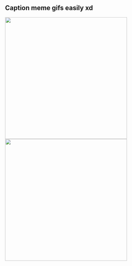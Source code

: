 ## Caption meme gifs easily xd

<p float="left">
  <img src="https://user-images.githubusercontent.com/39745401/147763717-a0a3e53b-a25a-4b15-a665-a13e49ed4c74.png" width="400" /> 
  <img src="https://user-images.githubusercontent.com/39745401/147763851-9aac5904-9129-480e-a76c-3845eba34989.png" width="400" />
</p>
